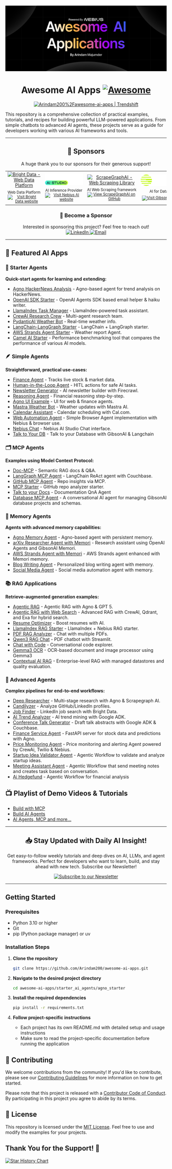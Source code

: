 
![Banner](/assets/banner_new.png)


<div align="center">

# Awesome AI Apps [![Awesome](https://awesome.re/badge.svg)](https://awesome.re)


<a href="https://trendshift.io/repositories/14662" target="_blank"><img src="https://trendshift.io/api/badge/repositories/14662" alt="Arindam200%2Fawesome-ai-apps | Trendshift" style="width: 250px; height: 55px;" width="250" height="55"/></a>

</div>


This repository is a comprehensive collection of practical examples, tutorials, and recipes for building powerful LLM-powered applications. From simple chatbots to advanced AI agents, these projects serve as a guide for developers working with various AI frameworks and tools.



---

<div align="center">



## 💎 Sponsors

<p align="center">
  A huge thank you to our sponsors for their generous support!
</p>

<table align="center" cellpadding="10" style="width:100%; border-collapse:collapse;">
  <tr align="center">
    <td width="200" valign="middle" align="center">
      <a href="https://dub.sh/brightdata" target="_blank" title="Visit Bright Data">
        <img src="https://mintlify.s3.us-west-1.amazonaws.com/brightdata/logo/light.svg" height="35" style="max-width:180px;" alt="Bright Data - Web Data Platform">
      </a>
      <br>
      <sub>
        <span style="white-space:nowrap;">Web Data Platform</span>
        <br>
        <a href="https://dub.sh/brightdata" target="_blank">
          <img src="https://img.shields.io/badge/Visit%20Site-blue?style=flat-square" alt="Visit Bright Data website">
        </a>
      </sub>
    </td>
    <td width="200" valign="middle" align="center">
      <a href="https://dub.sh/nebius" target="_blank" title="Visit Nebius AI">
        <img src="./assets/nebius.png" height="36" style="max-width:180px;" alt="Nebius AI - AI Platform">
      </a>
      <br>
      <sub>
        <span style="white-space:nowrap;">AI Inference Provider</span>
        <br>
        <a href="https://dub.sh/nebius" target="_blank">
          <img src="https://img.shields.io/badge/Visit%20Site-blue?style=flat-square" alt="Visit Nebius AI website">
        </a>
      </sub>
    </td>
    <td width="200" valign="middle" align="center">
      <a href="https://dub.sh/scrapegraphai" target="_blank" title="Visit ScrapeGraphAI on GitHub">
        <img src="https://raw.githubusercontent.com/ScrapeGraphAI/ScrapeGraph-AI/main/docs/assets/scrapegraphai_logo.png" height="44" style="max-width:180px;" alt="ScrapeGraphAI - Web Scraping Library">
      </a>
      <br>
      <sub>
        <span style="white-space:nowrap;">AI Web Scraping framework</span>
        <br>
        <a href="https://dub.sh/scrapegraphai" target="_blank">
          <img src="https://img.shields.io/badge/Visit%20Site-blue?style=flat-square" alt="View ScrapeGraphAI on GitHub">
        </a>
      </sub>
    </td>
    <td width="200" valign="middle" align="center">
      <a href="https://dub.sh/gibson" target="_blank" title="Visit GibsonAI">
        <img src="assets/gibson.svg" height="36" style="max-width:180px;" alt="GibsonAI - AI for Databases">
      </a>
      <br>
      <sub>
        <span style="white-space:nowrap;">AI for Databases</span>
        <br>
        <a href="https://dub.sh/gibson" target="_blank">
          <img src="https://img.shields.io/badge/Visit%20Site-blue?style=flat-square" alt="Visit GibsonAI website">
        </a>
      </sub>
    </td>
  </tr>
</table>

### 💎 Become a Sponsor

<p align="center">
Interested in sponsoring this project? Feel free to reach out!
<br/>
<a href="https://dub.sh/arindam-linkedin" target="_blank">
    <img src="https://img.shields.io/badge/LinkedIn-0077B5?style=for-the-badge&logo=linkedin&logoColor=white" alt="LinkedIn">
</a>
<a href="mailto:arindammajumder2020@gmail.com">
    <img src="https://img.shields.io/badge/Email-D14836?style=for-the-badge&logo=gmail&logoColor=white" alt="Email">
</a>
</p>

</div>

---

<!-- ## 🚀 Featured AI Agent Frameworks

- [<img src="https://raw.githubusercontent.com/google/adk-python/main/assets/agent-development-kit.png" alt="Google ADK logo" width="20" height="20"> Google Agent Development Kit (ADK)](https://google.github.io/adk-docs/)
- [<img src="https://avatars.githubusercontent.com/u/14957082?s=200&v=4" alt="OpenAI Agents SDK logo" width="20" height="20"> OpenAI Agents SDK](https://openai.github.io/openai-agents-python/)
- [<img src="https://cdn.simpleicons.org/langchain" alt="LangChain logo" width="25" height="25"> LangChain ](https://python.langchain.com/)
- [<img src="https://avatars.githubusercontent.com/u/130722866?s=200&v=4" alt="Llamaindex logo" width="20" height="20"> LlamaIndex](https://www.llamaindex.ai/)
- [<img src="https://avatars.githubusercontent.com/u/104874993?s=48&v=4" alt="Agno logo" width="20" height="20"> Agno](https://www.agno.com/)
- [<img src="https://cdn.prod.website-files.com/66cf2bfc3ed15b02da0ca770/66d07240057721394308addd_Logo%20(1).svg" alt="CrewAI logo" width="35" height="25"> CrewAI](https://www.crewai.com/)
- [<img src="https://avatars.githubusercontent.com/u/209155962?s=200&v=4" alt="AWS Strands Agents logo" width="20" height="20"> AWS Strands Agent](https://strandsagents.com/)
- [<img src="https://avatars.githubusercontent.com/u/110818415?s=200&v=4" alt="Pydantic AI logo" width="20" height="20"> Pydantic AI](https://ai.pydantic.dev/)
- [<img src="https://avatars.githubusercontent.com/u/134388954?s=200&v=4" alt="Camel AI logo" width="20" height="20"> CAMEL‑AI](https://www.camel-ai.org/)
- [<img src="assets/DSPy.png" alt="DSPy logo" width="20" height="20"> DSPy](https://dspy.ai/) -->

## 🚀 Featured AI Apps

### 🧩 Starter Agents

**Quick-start agents for learning and extending:**

- [Agno HackerNews Analysis](starter_ai_agents/agno_starter) - Agno-based agent for trend analysis on HackerNews.
- [OpenAI SDK Starter](starter_ai_agents/openai_agents_sdk) - OpenAI Agents SDK based email helper & haiku writer.
- [LlamaIndex Task Manager](starter_ai_agents/llamaindex_starter) - LlamaIndex-powered task assistant.
- [CrewAI Research Crew](starter_ai_agents/crewai_starter) - Multi-agent research team.
- [PydanticAI Weather Bot](starter_ai_agents/pydantic_starter) - Real-time weather info.
- [LangChain-LangGraph Starter](starter_ai_agents/langchain_langgraph_starter) - LangChain + LangGraph starter.
- [AWS Strands Agent Starter](starter_ai_agents/aws_strands_starter) - Weather report Agent.
- [Camel AI Starter](starter_ai_agents/camel_ai_starter) - Performance benchmarking tool that compares the performance of various AI models.

### 🪶 Simple Agents

**Straightforward, practical use-cases:**

- [Finance Agent](simple_ai_agents/finance_agent) - Tracks live stock & market data.
- [Human-in-the-Loop Agent](simple_ai_agents/human_in_the_loop_agent) - HITL actions for safe AI tasks.
- [Newsletter Generator](simple_ai_agents/newsletter_agent) - AI newsletter builder with Firecrawl.
- [Reasoning Agent](simple_ai_agents/reasoning_agent) - Financial reasoning step-by-step.
- [Agno UI Example](simple_ai_agents/agno_ui_agent) - UI for web & finance agents.
- [Mastra Weather Bot](simple_ai_agents/mastra_ai_weather_agent) - Weather updates with Mastra AI.
- [Calendar Assistant](simple_ai_agents/cal_scheduling_agent) - Calendar scheduling with Cal.com.
- [Web Automation Agent](simple_ai_agents/browser_agent) - Simple Browser Agent implementation with Nebius & browser use.
- [Nebius Chat](simple_ai_agents/nebius_chat) - Nebius AI Studio Chat interface.
- [Talk to Your DB](simple_ai_agents/talk_to_db) - Talk to your Database with GibsonAI & Langchain

### 🗂️ MCP Agents

**Examples using Model Context Protocol:**

- [Doc-MCP](mcp_ai_agents/doc_mcp) - Semantic RAG docs & Q\&A.
- [LangGraph MCP Agent](mcp_ai_agents/langchain_langgraph_mcp_agent) - LangChain ReAct agent with Couchbase.
- [GitHub MCP Agent](mcp_ai_agents/github_mcp_agent) - Repo insights via MCP.
- [MCP Starter](mcp_ai_agents/mcp_starter) - GitHub repo analyzer starter.
- [Talk to your Docs](mcp_ai_agents/docs_qna_agent) - Documentation QnA Agent
- [Database MCP Agent](mcp_ai_agents/database_mcp_agent) - A conversational AI agent for managing GibsonAI database projects and schemas.

### 🧠 Memory Agents

**Agents with advanced memory capabilities:**

- [Agno Memory Agent](memory_agents/agno_memory_agent) - Agno-based agent with persistent memory.
- [arXiv Researcher Agent with Memori](memory_agents/arxiv_researcher_agent_with_memori) - Research assistant using OpenAI Agents and GibsonAI Memori.
- [AWS Strands Agent with Memori](memory_agents/aws_strands_agent_with_memori) - AWS Strands agent enhanced with Memori memory.
- [Blog Writing Agent](memory_agents/blog_writing_agent) - Personalized blog writing agent with memory.
- [Social Media Agent](memory_agents/social_media_agent) - Social media automation agent with memory.


### 📚 RAG Applications

**Retrieve-augmented generation examples:**

- [Agentic RAG](rag_apps/agentic_rag) - Agentic RAG with Agno & GPT 5.
- [Agentic RAG with Web Search](rag_apps/agentic_rag_with_web_search) - Advanced RAG with CrewAI, Qdrant, and Exa for hybrid search.
- [Resume Optimizer](rag_apps/resume_optimizer) - Boost resumes with AI.
- [LlamaIndex RAG Starter](rag_apps/llamaIndex_starter) - LlamaIndex + Nebius RAG starter.
- [PDF RAG Analyzer](rag_apps/pdf_rag_analyser) - Chat with multiple PDFs.
- [Qwen3 RAG Chat](rag_apps/qwen3_rag) - PDF chatbot with Streamlit.
- [Chat with Code](rag_apps/chat_with_code) - Conversational code explorer.
- [Gemma3 OCR](rag_apps/gemma_ocr/) - OCR-based document and image processor using Gemma3
- [Contextual AI RAG](rag_apps/contextual_ai_rag) - Enterprise-level RAG with managed datastores and quality evaluation.

### 🔬 Advanced Agents

**Complex pipelines for end-to-end workflows:**

- [Deep Researcher](advance_ai_agents/deep_researcher_agent) - Multi-stage research with Agno & Scrapegraph AI.
- [Candilyzer](advance_ai_agents/candidate_analyser) - Analyze GitHub/LinkedIn profiles.
- [Job Finder](advance_ai_agents/job_finder_agent) - LinkedIn job search with Bright Data.
- [AI Trend Analyzer](advance_ai_agents/trend_analyzer_agent) - AI trend mining with Google ADK.
- [Conference Talk Generator](advance_ai_agents/conference_talk_abstract_generator) - Draft talk abstracts with Google ADK & Couchbase.
- [Finance Service Agent](advance_ai_agents/finance_service_agent) - FastAPI server for stock data and predictions with Agno.
- [Price Monitoring Agent](advance_ai_agents/price_monitoring_agent) - Price monitoring and alerting Agent powered by CrewAi, Twilio & Nebius.
- [Startup Idea Validator Agent](advance_ai_agents/startup_idea_validator_agent) - Agentic Workflow to validate and analyze startup ideas.
- [Meeting Assistant Agent](advance_ai_agents/meeting_assistant_agent) - Agentic Workflow that send meeting notes and creates task based on conversation.
- [Ai Hedgefund](advance_ai_agents/ai-hedgefund) - Agentic Workflow for financial analysis

## 📺 Playlist of Demo Videos & Tutorials

- [Build with MCP](https://www.youtube.com/playlist?list=PLMZM1DAlf0Lolxax4L2HS54Me8gn1gkz4)
- [Build AI Agents](https://www.youtube.com/playlist?list=PLMZM1DAlf0LqixhAG9BDk4O_FjqnaogK8)
- [AI Agents, MCP and more...](https://www.youtube.com/playlist?list=PL2ambAOfYA6-LDz0KpVKu9vJKAqhv0KKI)


---

<div align="center">

## 📥 Stay Updated with Daily AI Insight!

Get easy-to-follow weekly tutorials and deep dives on AI, LLMs, and agent frameworks. Perfect for developers who want to learn, build, and stay ahead with new tech. Subscribe our Newsletter!

[![Subscribe to our Newsletter](https://github.com/user-attachments/assets/990d1947-337b-4e87-a7e6-e619ec19dee6)](https://mranand.substack.com/subscribe)

</div>

---

## Getting Started

### Prerequisites

- Python 3.10 or higher
- Git
- pip (Python package manager) or uv

### Installation Steps

1. **Clone the repository**

   ```bash
   git clone https://github.com/Arindam200/awesome-ai-apps.git
   ```

2. **Navigate to the desired project directory**

   ```bash
   cd awesome-ai-apps/starter_ai_agents/agno_starter
   ```

3. **Install the required dependencies**

   ```bash
   pip install -r requirements.txt
   ```

4. **Follow project-specific instructions**
   - Each project has its own README.md with detailed setup and usage instructions
   - Make sure to read the project-specific documentation before running the application

## 🤝 Contributing

We welcome contributions from the community! If you'd like to contribute, please see our [Contributing Guidelines](CONTRIBUTING.md) for more information on how to get started.

Please note that this project is released with a [Contributor Code of Conduct](CODE_OF_CONDUCT.md). By participating in this project you agree to abide by its terms.

## 📜 License

This repository is licensed under the [MIT License](./LICENSE). Feel free to use and modify the examples for your projects.

## Thank You for the Support! 🙏

[![Star History Chart](https://api.star-history.com/svg?repos=Arindam200/awesome-ai-apps&type=Date)](https://www.star-history.com/#Arindam200/awesome-ai-apps&Date)
